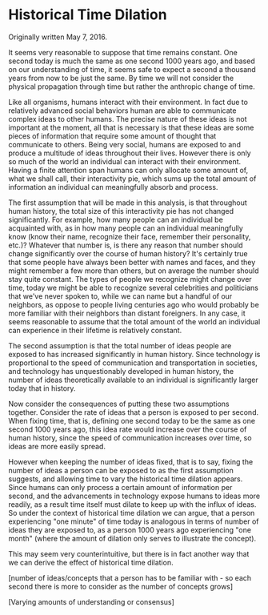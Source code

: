 # Historical Time Dilation

Originally written May 7, 2016.

It seems very reasonable to suppose that time remains constant. One second today is much the same as one second 1000 years ago, and based on our understanding of time, it seems safe to expect a second a thousand years from now to be just the same. By time we will not consider the physical propagation through time but rather the anthropic change of time.

Like all organisms, humans interact with their environment. In fact due to relatively advanced social behaviors human are able to communicate complex ideas to other humans. The precise nature of these ideas is not important at the moment, all that is necessary is that these ideas are some pieces of information that require some amount of thought that communicate to others. Being very social,
humans are exposed to and produce a multitude of ideas throughout their lives. However there is only so much of the world an individual can interact with their environment. Having a finite attention span humans can only allocate some amount of, what we shall call, their interactivity pie, which sums up the total amount of information an individual can meaningfully absorb and process.

The first assumption that will be made in this analysis, is that throughout human history, the total size of this interactivity pie has not changed significantly. For example, how many people can an individual be acquainted with, as in how many people can an individual meaningfully know (know their name, recognize their face, remember their personality, etc.)? Whatever that number is, is there any reason that number should change significantly over the course of human history? It's certainly true that some people have always been better with names and faces, and they might remember a few more than others, but on average the number should stay quite constant. The types of people we recognize might change over time, today we might be able to recognize several celebrities and politicians that we've never spoken to, while we can name but a handful of our  neighbors, as oppose to people living centuries ago who would probably be more familiar with their neighbors than distant foreigners. In any case, it seems reasonable to assume that the total amount of the world an individual can experience in their lifetime is relatively constant. 

The second assumption is that the total number of ideas people are exposed to has increased significantly in human history. Since technology is proportional to the speed of communication and transportation in societies, and technology has unquestionably developed in human history, the number of ideas theoretically available to an individual is significantly larger today that in history.

Now consider the consequences of putting these two assumptions together. Consider the rate of ideas that a person is exposed to per second. When fixing time, that is, defining one second today to be the same as one second 1000 years ago, this idea rate would increase over the course of human history, since the speed of communication increases over time, so ideas are more easily spread.

However when keeping the number of ideas fixed, that is to say, fixing the number of ideas a person can be exposed to as the first assumption suggests, and allowing time to vary the historical time dilation appears. Since humans can only process a certain amount of information per second, and the advancements in technology expose humans to ideas more readily, as a result time itself must dilate to keep up with the influx of ideas. So under the context of historical time dilation we can argue, that a person experiencing "one minute" of time today is analogous in terms of number of ideas they are exposed to, as a person 1000 years ago experiencing "one month" (where the amount of dilation only serves to illustrate the concept).

This may seem very counterintuitive, but there is in fact another way that we can derive the effect of historical time dilation.

[number of ideas/concepts that a person has to be familiar with - so each second there is more to consider as the number of concepts grows]

[Varying amounts of understanding or consensus]